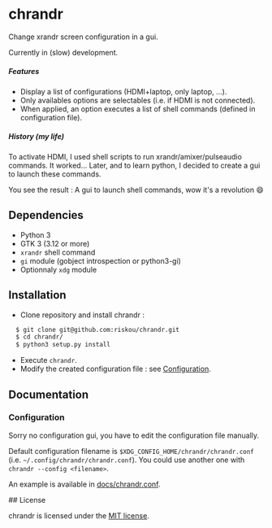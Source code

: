 # chrandr

Change xrandr screen configuration in a gui.

Currently in (slow) development.

##### Features

- Display a list of configurations (HDMI+laptop, only laptop, ...).
- Only availables options are selectables (i.e. if HDMI is not connected).
- When applied, an option executes a list of shell commands (defined in configuration file).

##### History (my life)

To activate HDMI, I used shell scripts to run xrandr/amixer/pulseaudio commands. It worked...
Later, and to learn python, I decided to create a gui to launch these commands.

You see the result : A gui to launch shell commands, wow it's a revolution :smile:

## Dependencies

- Python 3
- GTK 3 (3.12 or more)
- `xrandr` shell command
- `gi` module (gobject introspection or python3-gi)
- Optionnaly `xdg` module

## Installation

- Clone repository and install chrandr :
```sh
  $ git clone git@github.com:riskou/chrandr.git
  $ cd chrandr/
  $ python3 setup.py install
```
- Execute `chrandr`.
- Modify the created configuration file : see [Configuration](#configuration).

## Documentation

### Configuration

Sorry no configuration gui, you have to edit the configuration file manually.

Default configuration filename is `$XDG_CONFIG_HOME/chrandr/chrandr.conf`
(i.e. `~/.config/chrandr/chrandr.conf`).
You could use another one with `chrandr --config <filename>`.

An example is available in [docs/chrandr.conf](docs/chrandr.conf).

## License

chrandr is licensed under the [MIT license](LICENSE).
